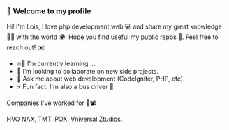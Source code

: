 ###   👋 Welcome to my profile 

Hi! I'm Lois, I love php development web 💻 and share my great knowledge 🧠💪 with the world 🌍. 
Hope you find useful my public repos 💩. Feel free to reach out! ✉️

- 🔥🚀 I’m currently learning ...
- 👯  I’m looking to collaborate on new side projects.
- 💬 Ask me about web development (CodeIgniter, PHP, etc).
- ⚡ Fun fact: I'm also a bus driver 🚌 


Companies I've worked for 💪📽️

HVO NAX, TMT, POX, Vniversal Ztudios.
